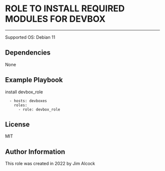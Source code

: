 # ROLE TO INSTALL REQUIRED MODULES FOR  DEVBOX
---

Supported OS: Debian 11

## Dependencies
None

## Example Playbook

install devbox_role

```
  - hosts: devboxes
    roles:
      - role: devbox_role
```

## License
MIT


## Author Information
This role was created in 2022 by Jim Alcock